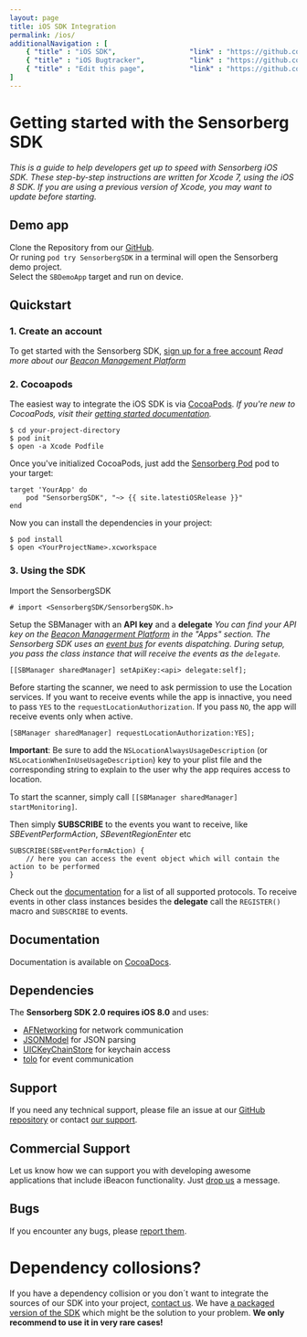 ```yaml
---
layout: page
title: iOS SDK Integration
permalink: /ios/
additionalNavigation : [
    { "title" : "iOS SDK",                  "link" : "https://github.com/sensorberg-dev/ios-sdk" },
    { "title" : "iOS Bugtracker",           "link" : "https://github.com/sensorberg-dev/ios-sdk/issues" },
    { "title" : "Edit this page",           "link" : "https://github.com/sensorberg-dev/sensorberg-dev.github.io/edit/master/ios.md" }
]
---
```


# Getting started with the Sensorberg SDK

*This is a guide to help developers get up to speed with Sensorberg iOS SDK. These step-by-step instructions are written for Xcode 7, using the iOS 8 SDK. If you are using a previous version of Xcode, you may want to update before starting.*

## Demo app

Clone the Repository from our [GitHub](https://github.com/sensorberg-dev/ios-sdk).  
Or runing `pod try SensorbergSDK` in a terminal will open the Sensorberg demo project.  
Select the `SBDemoApp` target and run on device.

## Quickstart

### 1. Create an account

To get started with the Sensorberg SDK, [sign up for a free account](https://manage.sensorberg.com/#/signup)
*Read more about our [Beacon Management Platform](https://sensorberg.zendesk.com)*

### 2. Cocoapods

The easiest way to integrate the iOS SDK is via [CocoaPods](https://cocoapods.org/).
*If you're new to CocoaPods, visit their [getting started documentation](https://guides.cocoapods.org/using/getting-started.html).*

````
$ cd your-project-directory
$ pod init
$ open -a Xcode Podfile
````

Once you've initialized CocoaPods, just add the [Sensorberg Pod](https://cocoapods.org/pods/SensorbergSDK) pod to your target:

````
target 'YourApp' do
	pod "SensorbergSDK", "~> {{ site.latestiOSRelease }}"
end
````

Now you can install the dependencies in your project:

````
$ pod install
$ open <YourProjectName>.xcworkspace
````

### 3. Using the SDK

Import the SensorbergSDK

```
# import <SensorbergSDK/SensorbergSDK.h>
```

Setup the SBManager with an **API key** and a **delegate**
*You can find your API key on the [Beacon Managerment Platform](https://manage.sensorberg.com) in the "Apps" section.
The Sensorberg SDK uses an [event bus](https://en.wikipedia.org/wiki/Publish%E2%80%93subscribe_pattern) for events dispatching.
During setup, you pass the class instance that will receive the events as the `delegate`.*

```
[[SBManager sharedManager] setApiKey:<api> delegate:self];
```

Before starting the scanner, we need to ask permission to use the Location services.
If you want to receive events while the app is innactive, you need to pass `YES` to the `requestLocationAuthorization`. If you pass `NO`, the app will receive events only when active.

```
[SBManager sharedManager] requestLocationAuthorization:YES];
```
**Important**: Be sure to add the `NSLocationAlwaysUsageDescription` (or `NSLocationWhenInUseUsageDescription`) key to your plist file and the corresponding string to explain to the user why the app requires access to location.

To start the scanner, simply call `[[SBManager sharedManager] startMonitoring]`.

Then simply **SUBSCRIBE** to the events you want to receive, like *SBEventPerformAction*, *SBeventRegionEnter* etc

```
SUBSCRIBE(SBEventPerformAction) {
	// here you can access the event object which will contain the action to be performed
}
```
Check out the [documentation](http://cocoadocs.org/docsets/SensorbergSDK/) for a list of all supported protocols.
To receive events in other class instances besides the **delegate** call the `REGISTER()` macro and `SUBSCRIBE` to events.


## Documentation
Documentation is available on [CocoaDocs](http://cocoadocs.org/docsets/SensorbergSDK).


## Dependencies

The **Sensorberg SDK 2.0 requires iOS 8.0** and uses:

- [AFNetworking](https://github.com/AFNetworking/AFNetworking) for network communication
- [JSONModel](https://github.com/icanzilb/JSONModel) for JSON parsing
- [UICKeyChainStore](https://github.com/kishikawakatsumi/UICKeyChainStore) for keychain access
- [tolo](https://github.com/genzeb/tolo) for event communication

## Support

If you need any technical support, please file an issue at our [GitHub repository](https://github.com/sensorberg-dev/ios-sdk/issues/new) or contact [our support](https://sensorberg.zendesk.com/hc/en-us/requests/new).

## Commercial Support

Let us know how we can support you with developing awesome applications that include iBeacon functionality. Just [drop us](mailto:support@sensorberg.com) a message.

## Bugs

If you encounter any bugs, please [report them](https://github.com/sensorberg-dev/ios-sdk/issues).

<!--<div class="callout callout-info">-->
<!--    <h1><i class='fa fa-info-circle'></i>Tip: Edit the default beacon regions</h1>-->
<!--    <p>By default, the SDK will monitor all <a href="https://sensorberg.zendesk.com/hc/en-us/articles/201635021-How-is-a-Beacon-ID-structured-">the Sensorberg beacon</a> regions and all the regions you specify at manage.sensorberg.com. If you want to only use the actual regions of your active beacons set the default regions to an empty array:<br> -->
<!--    <pre><code class="language-text" data-lang="text">SBSDKManager.setDefaultRegions(@[])</code></pre>-->
<!--    Please note, you need the <a href="http://sensorberg-dev.github.io/ios-sdk/1.0.2/">1.0.2</a> release to use this feature</p>    -->
<!--</div>-->

<div class="callout callout-info">
    <h1><i class='fa fa-info-circle'></i>Dependency collosions?</h1>
    <p>If you have a dependency collision or you don´t want to integrate the sources of our SDK into your project, <a href="mailto:support@sensorbergcom">contact us</a>. We have <a href="https://github.com/sensorberg-dev/ios-sdk/tree/v2m">a packaged version of the SDK</a> which might be the solution to your problem. <strong>We only recommend to use it in very rare cases!</strong></p>
</div>
